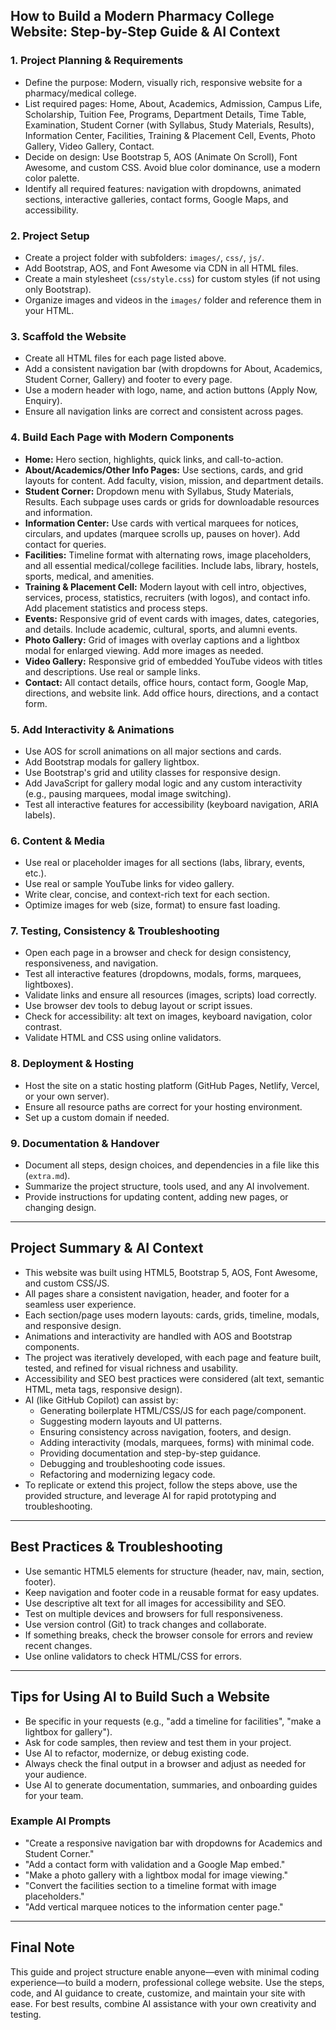 
## How to Build a Modern Pharmacy College Website: Step-by-Step Guide & AI Context

### 1. Project Planning & Requirements
- Define the purpose: Modern, visually rich, responsive website for a pharmacy/medical college.
- List required pages: Home, About, Academics, Admission, Campus Life, Scholarship, Tuition Fee, Programs, Department Details, Time Table, Examination, Student Corner (with Syllabus, Study Materials, Results), Information Center, Facilities, Training & Placement Cell, Events, Photo Gallery, Video Gallery, Contact.
- Decide on design: Use Bootstrap 5, AOS (Animate On Scroll), Font Awesome, and custom CSS. Avoid blue color dominance, use a modern color palette.
- Identify all required features: navigation with dropdowns, animated sections, interactive galleries, contact forms, Google Maps, and accessibility.

### 2. Project Setup
- Create a project folder with subfolders: `images/`, `css/`, `js/`.
- Add Bootstrap, AOS, and Font Awesome via CDN in all HTML files.
- Create a main stylesheet (`css/style.css`) for custom styles (if not using only Bootstrap).
- Organize images and videos in the `images/` folder and reference them in your HTML.

### 3. Scaffold the Website
- Create all HTML files for each page listed above.
- Add a consistent navigation bar (with dropdowns for About, Academics, Student Corner, Gallery) and footer to every page.
- Use a modern header with logo, name, and action buttons (Apply Now, Enquiry).
- Ensure all navigation links are correct and consistent across pages.

### 4. Build Each Page with Modern Components
- **Home:** Hero section, highlights, quick links, and call-to-action.
- **About/Academics/Other Info Pages:** Use sections, cards, and grid layouts for content. Add faculty, vision, mission, and department details.
- **Student Corner:** Dropdown menu with Syllabus, Study Materials, Results. Each subpage uses cards or grids for downloadable resources and information.
- **Information Center:** Use cards with vertical marquees for notices, circulars, and updates (marquee scrolls up, pauses on hover). Add contact for queries.
- **Facilities:** Timeline format with alternating rows, image placeholders, and all essential medical/college facilities. Include labs, library, hostels, sports, medical, and amenities.
- **Training & Placement Cell:** Modern layout with cell intro, objectives, services, process, statistics, recruiters (with logos), and contact info. Add placement statistics and process steps.
- **Events:** Responsive grid of event cards with images, dates, categories, and details. Include academic, cultural, sports, and alumni events.
- **Photo Gallery:** Grid of images with overlay captions and a lightbox modal for enlarged viewing. Add more images as needed.
- **Video Gallery:** Responsive grid of embedded YouTube videos with titles and descriptions. Use real or sample links.
- **Contact:** All contact details, office hours, contact form, Google Map, directions, and website link. Add office hours, directions, and a contact form.

### 5. Add Interactivity & Animations
- Use AOS for scroll animations on all major sections and cards.
- Add Bootstrap modals for gallery lightbox.
- Use Bootstrap's grid and utility classes for responsive design.
- Add JavaScript for gallery modal logic and any custom interactivity (e.g., pausing marquees, modal image switching).
- Test all interactive features for accessibility (keyboard navigation, ARIA labels).

### 6. Content & Media
- Use real or placeholder images for all sections (labs, library, events, etc.).
- Use real or sample YouTube links for video gallery.
- Write clear, concise, and context-rich text for each section.
- Optimize images for web (size, format) to ensure fast loading.

### 7. Testing, Consistency & Troubleshooting
- Open each page in a browser and check for design consistency, responsiveness, and navigation.
- Test all interactive features (dropdowns, modals, forms, marquees, lightboxes).
- Validate links and ensure all resources (images, scripts) load correctly.
- Use browser dev tools to debug layout or script issues.
- Check for accessibility: alt text on images, keyboard navigation, color contrast.
- Validate HTML and CSS using online validators.

### 8. Deployment & Hosting
- Host the site on a static hosting platform (GitHub Pages, Netlify, Vercel, or your own server).
- Ensure all resource paths are correct for your hosting environment.
- Set up a custom domain if needed.

### 9. Documentation & Handover
- Document all steps, design choices, and dependencies in a file like this (`extra.md`).
- Summarize the project structure, tools used, and any AI involvement.
- Provide instructions for updating content, adding new pages, or changing design.

---

## Project Summary & AI Context

- This website was built using HTML5, Bootstrap 5, AOS, Font Awesome, and custom CSS/JS.
- All pages share a consistent navigation, header, and footer for a seamless user experience.
- Each section/page uses modern layouts: cards, grids, timeline, modals, and responsive design.
- Animations and interactivity are handled with AOS and Bootstrap components.
- The project was iteratively developed, with each page and feature built, tested, and refined for visual richness and usability.
- Accessibility and SEO best practices were considered (alt text, semantic HTML, meta tags, responsive design).
- AI (like GitHub Copilot) can assist by:
	- Generating boilerplate HTML/CSS/JS for each page/component.
	- Suggesting modern layouts and UI patterns.
	- Ensuring consistency across navigation, footers, and design.
	- Adding interactivity (modals, marquees, forms) with minimal code.
	- Providing documentation and step-by-step guidance.
	- Debugging and troubleshooting code issues.
	- Refactoring and modernizing legacy code.
- To replicate or extend this project, follow the steps above, use the provided structure, and leverage AI for rapid prototyping and troubleshooting.

---

## Best Practices & Troubleshooting

- Use semantic HTML5 elements for structure (header, nav, main, section, footer).
- Keep navigation and footer code in a reusable format for easy updates.
- Use descriptive alt text for all images for accessibility and SEO.
- Test on multiple devices and browsers for full responsiveness.
- Use version control (Git) to track changes and collaborate.
- If something breaks, check the browser console for errors and review recent changes.
- Use online validators to check HTML/CSS for errors.

---

## Tips for Using AI to Build Such a Website

- Be specific in your requests (e.g., "add a timeline for facilities", "make a lightbox for gallery").
- Ask for code samples, then review and test them in your project.
- Use AI to refactor, modernize, or debug existing code.
- Always check the final output in a browser and adjust as needed for your audience.
- Use AI to generate documentation, summaries, and onboarding guides for your team.

### Example AI Prompts
- "Create a responsive navigation bar with dropdowns for Academics and Student Corner."
- "Add a contact form with validation and a Google Map embed."
- "Make a photo gallery with a lightbox modal for image viewing."
- "Convert the facilities section to a timeline format with image placeholders."
- "Add vertical marquee notices to the information center page."

---

## Final Note

This guide and project structure enable anyone—even with minimal coding experience—to build a modern, professional college website. Use the steps, code, and AI guidance to create, customize, and maintain your site with ease. For best results, combine AI assistance with your own creativity and testing.
